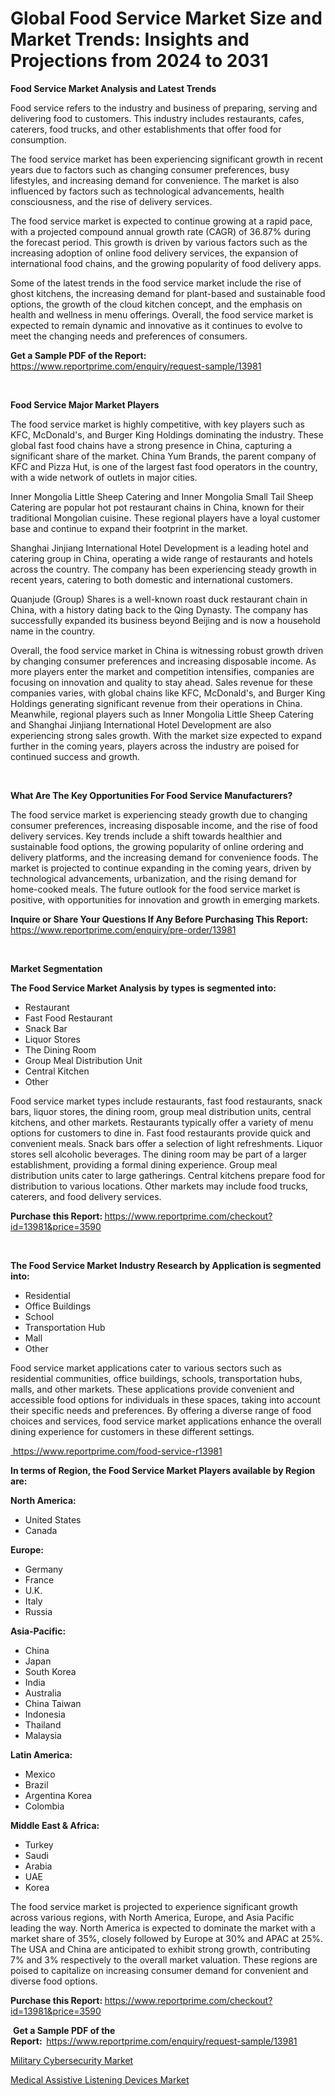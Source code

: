 <p><h1>Global Food Service Market Size and Market Trends: Insights and Projections from 2024 to 2031</h1></p><p><strong>Food Service Market Analysis and Latest Trends</strong></p>
<p><p>Food service refers to the industry and business of preparing, serving and delivering food to customers. This industry includes restaurants, cafes, caterers, food trucks, and other establishments that offer food for consumption.</p><p>The food service market has been experiencing significant growth in recent years due to factors such as changing consumer preferences, busy lifestyles, and increasing demand for convenience. The market is also influenced by factors such as technological advancements, health consciousness, and the rise of delivery services.</p><p>The food service market is expected to continue growing at a rapid pace, with a projected compound annual growth rate (CAGR) of 36.87% during the forecast period. This growth is driven by various factors such as the increasing adoption of online food delivery services, the expansion of international food chains, and the growing popularity of food delivery apps.</p><p>Some of the latest trends in the food service market include the rise of ghost kitchens, the increasing demand for plant-based and sustainable food options, the growth of the cloud kitchen concept, and the emphasis on health and wellness in menu offerings. Overall, the food service market is expected to remain dynamic and innovative as it continues to evolve to meet the changing needs and preferences of consumers.</p></p>
<p><strong>Get a Sample PDF of the Report:&nbsp;</strong> <a href="https://www.reportprime.com/enquiry/request-sample/13981">https://www.reportprime.com/enquiry/request-sample/13981</a></p>
<p>&nbsp;</p>
<p><strong>Food Service Major Market Players</strong></p>
<p><p>The food service market is highly competitive, with key players such as KFC, McDonald's, and Burger King Holdings dominating the industry. These global fast food chains have a strong presence in China, capturing a significant share of the market. China Yum Brands, the parent company of KFC and Pizza Hut, is one of the largest fast food operators in the country, with a wide network of outlets in major cities.</p><p>Inner Mongolia Little Sheep Catering and Inner Mongolia Small Tail Sheep Catering are popular hot pot restaurant chains in China, known for their traditional Mongolian cuisine. These regional players have a loyal customer base and continue to expand their footprint in the market.</p><p>Shanghai Jinjiang International Hotel Development is a leading hotel and catering group in China, operating a wide range of restaurants and hotels across the country. The company has been experiencing steady growth in recent years, catering to both domestic and international customers.</p><p>Quanjude (Group) Shares is a well-known roast duck restaurant chain in China, with a history dating back to the Qing Dynasty. The company has successfully expanded its business beyond Beijing and is now a household name in the country.</p><p>Overall, the food service market in China is witnessing robust growth driven by changing consumer preferences and increasing disposable income. As more players enter the market and competition intensifies, companies are focusing on innovation and quality to stay ahead. Sales revenue for these companies varies, with global chains like KFC, McDonald's, and Burger King Holdings generating significant revenue from their operations in China. Meanwhile, regional players such as Inner Mongolia Little Sheep Catering and Shanghai Jinjiang International Hotel Development are also experiencing strong sales growth. With the market size expected to expand further in the coming years, players across the industry are poised for continued success and growth.</p></p>
<p>&nbsp;</p>
<p><strong>What Are The Key Opportunities For Food Service Manufacturers?</strong></p>
<p><p>The food service market is experiencing steady growth due to changing consumer preferences, increasing disposable income, and the rise of food delivery services. Key trends include a shift towards healthier and sustainable food options, the growing popularity of online ordering and delivery platforms, and the increasing demand for convenience foods. The market is projected to continue expanding in the coming years, driven by technological advancements, urbanization, and the rising demand for home-cooked meals. The future outlook for the food service market is positive, with opportunities for innovation and growth in emerging markets.</p></p>
<p><strong>Inquire or Share Your Questions If Any Before Purchasing This Report:</strong> <a href="https://www.reportprime.com/enquiry/pre-order/13981">https://www.reportprime.com/enquiry/pre-order/13981</a></p>
<p>&nbsp;</p>
<p><strong>Market Segmentation</strong></p>
<p><strong>The Food Service Market Analysis by types is segmented into:</strong></p>
<p><ul><li>Restaurant</li><li>Fast Food Restaurant</li><li>Snack Bar</li><li>Liquor Stores</li><li>The Dining Room</li><li>Group Meal Distribution Unit</li><li>Central Kitchen</li><li>Other</li></ul></p>
<p><p>Food service market types include restaurants, fast food restaurants, snack bars, liquor stores, the dining room, group meal distribution units, central kitchens, and other markets. Restaurants typically offer a variety of menu options for customers to dine in. Fast food restaurants provide quick and convenient meals. Snack bars offer a selection of light refreshments. Liquor stores sell alcoholic beverages. The dining room may be part of a larger establishment, providing a formal dining experience. Group meal distribution units cater to large gatherings. Central kitchens prepare food for distribution to various locations. Other markets may include food trucks, caterers, and food delivery services.</p></p>
<p><strong>Purchase this Report:&nbsp;</strong><a href="https://www.reportprime.com/checkout?id=13981&price=3590">https://www.reportprime.com/checkout?id=13981&price=3590</a></p>
<p>&nbsp;</p>
<p><strong>The Food Service Market Industry Research by Application is segmented into:</strong></p>
<p><ul><li>Residential</li><li>Office Buildings</li><li>School</li><li>Transportation Hub</li><li>Mall</li><li>Other</li></ul></p>
<p><p>Food service market applications cater to various sectors such as residential communities, office buildings, schools, transportation hubs, malls, and other markets. These applications provide convenient and accessible food options for individuals in these spaces, taking into account their specific needs and preferences. By offering a diverse range of food choices and services, food service market applications enhance the overall dining experience for customers in these different settings.</p></p>
<p><a href="https://www.reportprime.com/food-service-r13981">&nbsp;https://www.reportprime.com/food-service-r13981</a></p>
<p><strong>In terms of Region, the Food Service Market Players available by Region are:</strong></p>
<p>
    <p> <strong> North America: </strong>
        <ul>
            <li>United States</li>
            <li>Canada</li>
        </ul>
        </p> 
    <p> <strong> Europe: </strong>
        <ul>
            <li>Germany</li>
            <li>France</li>
            <li>U.K.</li>
            <li>Italy</li>
            <li>Russia</li>
        </ul>
        </p> 
    <p> <strong> Asia-Pacific: </strong>
        <ul>
            <li>China</li>
            <li>Japan</li>
            <li>South Korea</li>
            <li>India</li>
            <li>Australia</li>
            <li>China Taiwan</li>
            <li>Indonesia</li>
            <li>Thailand</li>
            <li>Malaysia</li>
        </ul>
        </p> 
    <p> <strong> Latin America: </strong>
        <ul>
            <li>Mexico</li>
            <li>Brazil</li>
            <li>Argentina Korea</li>
            <li>Colombia</li>
        </ul>
        </p> 
    <p> <strong> Middle East & Africa: </strong>
        <ul>
            <li>Turkey</li>
            <li>Saudi</li>
            <li>Arabia</li>
            <li>UAE</li>
            <li>Korea</li>
        </ul>
    </p>
    </p>
<p><p>The food service market is projected to experience significant growth across various regions, with North America, Europe, and Asia Pacific leading the way. North America is expected to dominate the market with a market share of 35%, closely followed by Europe at 30% and APAC at 25%. The USA and China are anticipated to exhibit strong growth, contributing 7% and 3% respectively to the overall market valuation. These regions are poised to capitalize on increasing consumer demand for convenient and diverse food options.</p></p>
<p><strong>Purchase this Report: </strong><a href="https://www.reportprime.com/checkout?id=13981&price=3590">https://www.reportprime.com/checkout?id=13981&price=3590</a></p>
<p>&nbsp;<strong>Get a Sample PDF of the Report:&nbsp;&nbsp;</strong><a href="https://www.reportprime.com/enquiry/request-sample/13981">https://www.reportprime.com/enquiry/request-sample/13981</a></p>
<p><strong></strong></p>
<p><p><a href="https://github.com/JennyferFeil2023/Market-Research-Report-List-1/blob/main/military-cybersecurity-market.md">Military Cybersecurity Market</a></p><p><a href="https://view.publitas.com/reportprime-1/medical-assistive-listening-devices-market-competitive-analysis-market-trends-and-forecast-to-2031/">Medical Assistive Listening Devices Market</a></p></p>